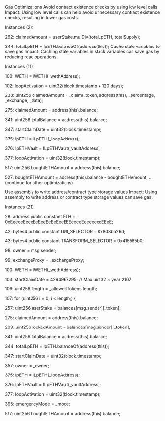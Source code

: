 Gas Optimizations
Avoid contract existence checks by using low level calls
Impact: Using low level calls can help avoid unnecessary contract existence checks, resulting in lower gas costs.

Instances (2):

262: claimedAmount = userStake.mulDiv(totalLpETH, totalSupply);

344: totalLpETH = lpETH.balanceOf(address(this));
Cache state variables to save gas
Impact: Caching state variables in stack variables can save gas by reducing read operations.

Instances (11):



100: WETH = IWETH(_wethAddress);

102: loopActivation = uint32(block.timestamp + 120 days);

238: uint256 claimedAmount = _claim(_token, address(this), _percentage, _exchange, _data);

275: claimedAmount = address(this).balance;

341: uint256 totalBalance = address(this).balance;

347: startClaimDate = uint32(block.timestamp);

375: lpETH = ILpETH(_loopAddress);

376: lpETHVault = ILpETHVault(_vaultAddress);

377: loopActivation = uint32(block.timestamp);

517: uint256 boughtETHAmount = address(this).balance;

527: boughtETHAmount = address(this).balance - boughtETHAmount;
... (continue for other optimizations)

Use assembly to write address/contract type storage values
Impact: Using assembly to write address or contract type storage values can save gas.

Instances (21):



28: address public constant ETH = 0xEeeeeEeeeEeEeeEeEeEeeEEEeeeeEeeeeeeeEEeE;

42: bytes4 public constant UNI_SELECTOR = 0x803ba26d;

43: bytes4 public constant TRANSFORM_SELECTOR = 0x415565b0;

98: owner = msg.sender;

99: exchangeProxy = _exchangeProxy;

100: WETH = IWETH(_wethAddress);

103: startClaimDate = 4294967295; // Max uint32 ~ year 2107

106: uint256 length = _allowedTokens.length;

107: for (uint256 i = 0; i < length;) {

257: uint256 userStake = balances[msg.sender][_token];

275: claimedAmount = address(this).balance;

299: uint256 lockedAmount = balances[msg.sender][_token];

341: uint256 totalBalance = address(this).balance;

344: totalLpETH = lpETH.balanceOf(address(this));

347: startClaimDate = uint32(block.timestamp);

357: owner = _owner;

375: lpETH = ILpETH(_loopAddress);

376: lpETHVault = ILpETHVault(_vaultAddress);

377: loopActivation = uint32(block.timestamp);

395: emergencyMode = _mode;

517: uint256 boughtETHAmount = address(this).balance;